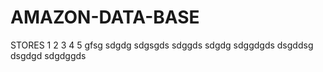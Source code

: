 # AMAZON-DATA-BASE
STORES
1
2
3
4
5
gfsg
sdgdg
sdgsgds
sdggds
sdgdg
sdggdgds
dsgddsg
dsgdgd
sdgdggds
